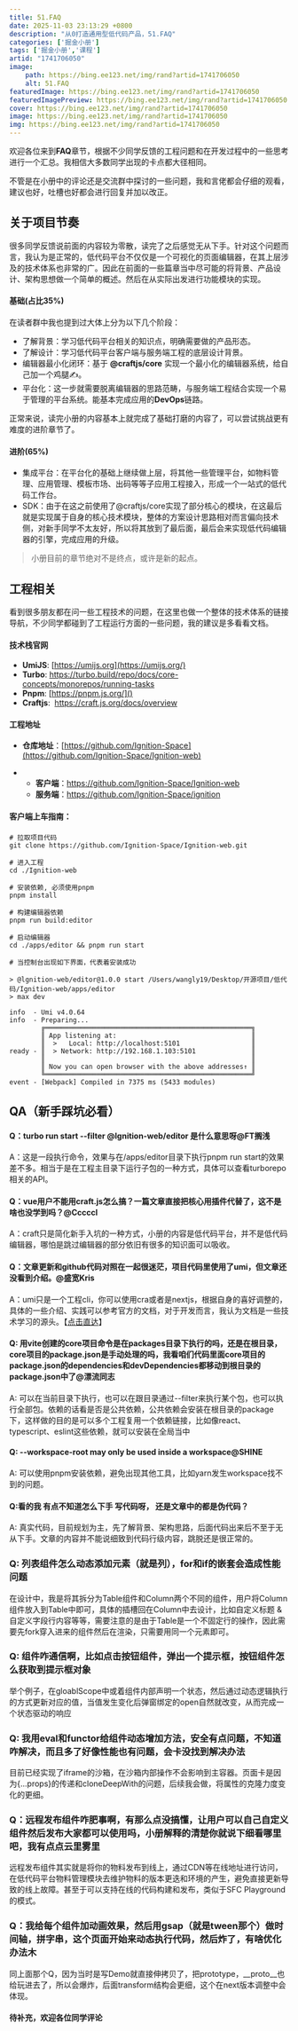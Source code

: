 ```yaml
---
title: 51.FAQ
date: 2025-11-03 23:13:29 +0800
description: "从0打造通用型低代码产品，51.FAQ"
categories: ['掘金小册']
tags: ['掘金小册','课程']
artid: "1741706050"
image:
    path: https://bing.ee123.net/img/rand?artid=1741706050
    alt: 51.FAQ
featuredImage: https://bing.ee123.net/img/rand?artid=1741706050
featuredImagePreview: https://bing.ee123.net/img/rand?artid=1741706050
cover: https://bing.ee123.net/img/rand?artid=1741706050
image: https://bing.ee123.net/img/rand?artid=1741706050
img: https://bing.ee123.net/img/rand?artid=1741706050
---
```


欢迎各位来到**FAQ**章节，根据不少同学反馈的工程问题和在开发过程中的一些思考进行一个汇总。我相信大多数同学出现的卡点都大径相同。

不管是在小册中的评论还是交流群中探讨的一些问题，我和言佬都会仔细的观看，建议也好，吐槽也好都会进行回复并加以改正。

## 关于项目节奏

很多同学反馈说前面的内容较为零散，读完了之后感觉无从下手。针对这个问题而言，我认为是正常的，低代码平台不仅仅是一个可视化的页面编辑器，在其上层涉及的技术体系也非常的广。因此在前面的一些篇章当中尽可能的将背景、产品设计、架构思想做一个简单的概述。然后在从实际出发进行功能模块的实现。

#### 基础(占比35%)

在读者群中我也提到过大体上分为以下几个阶段：

-   了解背景：学习低代码平台相关的知识点，明确需要做的产品形态。
-   了解设计：学习低代码平台客户端与服务端工程的底层设计背景。
-   编辑器最小化闭环：基于 **@craftjs/core** 实现一个最小化的编辑器系统，给自己加一个鸡腿✍️。
-   平台化：这一步就需要脱离编辑器的思路范畴，与服务端工程结合实现一个易于管理的平台系统。能基本完成应用的**DevOps**链路。

正常来说，读完小册的内容基本上就完成了基础打磨的内容了，可以尝试挑战更有难度的进阶章节了。

#### 进阶(65%)

-   集成平台：在平台化的基础上继续做上层，将其他一些管理平台，如物料管理、应用管理、模板市场、出码等等子应用工程接入，形成一个一站式的低代码工作台。
-   SDK：由于在这之前使用了@craftjs/core实现了部分核心的模块，在这最后就是实现属于自身的核心技术模块，整体的方案设计思路相对而言偏向技术侧，对新手同学不太友好，所以将其放到了最后面，最后会来实现低代码编辑器的引擎，完成应用的升级。

> 小册目前的章节绝对不是终点，或许是新的起点。

## 工程相关

看到很多朋友都在问一些工程技术的问题，在这里也做一个整体的技术体系的链接导航，不少同学都碰到了工程运行方面的一些问题，我的建议是多看看文档。

#### 技术栈官网

-   **UmiJS**: [https://umijs.org](https://umijs.org/)
-   **Turbo**: <https://turbo.build/repo/docs/core-concepts/monorepos/running-tasks>
-   **Pnpm**: [https://pnpm.js.org/]()
-   **Craftjs**:  <https://craft.js.org/docs/overview>

#### 工程地址

-   **仓库地址**：[https://github.com/Ignition-Space](https://github.com/Ignition-Space/Ignition-web)

<!---->

-   -   **客户端**：<https://github.com/Ignition-Space/Ignition-web>
    -   **服务端**：<https://github.com/Ignition-Space/ignition>

#### 客户端上车指南：

```
# 拉取项目代码
git clone https://github.com/Ignition-Space/Ignition-web.git

# 进入工程
cd ./Ignition-web

# 安装依赖, 必须使用pnpm
pnpm install

# 构建编辑器依赖
pnpm run build:editor

# 启动编辑器
cd ./apps/editor && pnpm run start

# 当控制台出现如下界面，代表着安装成功

> @lgnition-web/editor@1.0.0 start /Users/wangly19/Desktop/开源项目/低代码/Ignition-web/apps/editor
> max dev

info  - Umi v4.0.64
info  - Preparing...
        ╔════════════════════════════════════════════════════╗
        ║ App listening at:                                  ║
        ║  >   Local: http://localhost:5101                  ║
ready - ║  > Network: http://192.168.1.103:5101              ║
        ║                                                    ║
        ║ Now you can open browser with the above addresses↑ ║
        ╚════════════════════════════════════════════════════╝
event - [Webpack] Compiled in 7375 ms (5433 modules)
```

## QA（新手踩坑必看）

#### Q：turbo run start --filter @lgnition-web/editor 是什么意思呀@FT搁浅

A：这是一段执行命令，效果与在/apps/editor目录下执行pnpm run start的效果差不多。相当于是在工程主目录下运行子包的一种方式，具体可以查看turborepo相关的API。

#### Q：vue用户不能用craft.js怎么搞？一篇文章直接把核心用插件代替了，这不是啥也没学到吗？@Cccccl

A：craft只是简化新手入坑的一种方式，小册的内容是低代码平台，并不是低代码编辑器，哪怕是跳过编辑器的部分依旧有很多的知识面可以吸收。

#### Q：文章更新和github代码对照在一起很迷茫，项目代码里使用了umi，但文章还没看到介绍。@**盛宽Kris**

A：umi只是一个工程cli，你可以使用cra或者是nextjs，根据自身的喜好调整的，具体的一些介绍、实践可以参考官方的文档，对于开发而言，我认为文档是一些技术学习的源头。【[点击直达](https://umijs.org/)】

#### Q: 用vite创建的core项目命令是在packages目录下执行的吗，还是在根目录，core项目的package.json是手动处理的吗，我看咱们代码里面core项目的package.json的dependencies和devDependencies都移动到根目录的package.json中了@漂流同志

A: 可以在当前目录下执行，也可以在跟目录通过--filter来执行某个包，也可以执行全部包。依赖的话看是否是公共依赖，公共依赖会安装在根目录的package下，这样做的目的是可以多个工程复用一个依赖链接，比如像react、typescript、eslint这些依赖，就可以安装在全局当中

#### Q: --workspace-root may only be used inside a workspace@SHINE

A: 可以使用pnpm安装依赖，避免出现其他工具，比如yarn发生workspace找不到的问题。

#### Q:看的我 有点不知道怎么下手 写代码呀， 还是文章中的都是伪代码？

A: 真实代码，目前规划为主，先了解背景、架构思路，后面代码出来后不至于无从下手。文章的内容并不能说细致到代码行级内容，跳脱还是很正常的。

### Q: 列表组件怎么动态添加元素（就是列），for和if的嵌套会造成性能问题
在设计中，我是将其拆分为Table组件和Column两个不同的组件，用户将Column组件放入到Table中即可，具体的插槽回在Column中去设计，比如自定义标题 & 自定义字段行内容等等，需要注意的是由于Table是一个不固定行的操作，因此需要先fork穿入进来的组件然后在渲染，只需要用同一个元素即可。

### Q: 组件咋通信啊，比如点击按钮组件，弹出一个提示框，按钮组件怎么获取到提示框对象

举个例子，在gloablScope中或着组件内部声明一个状态，然后通过动态逻辑执行的方式更新对应的值，当值发生变化后弹窗绑定的open自然就改变，从而完成一个状态驱动的响应

### Q: 我用eval和functor给组件动态增加方法，安全有点问题，不知道咋解决，而且多了好像性能也有问题，会卡没找到解决办法

目前已经实现了iframe的沙箱，在沙箱内部操作不会影响到主容器。页面卡是因为{...props}的传递和cloneDeepWith的问题，后续我会做，将属性的克隆力度变化的更细。

### Q：远程发布组件咋肥事啊，有那么点没搞懂，让用户可以自己自定义组件然后发布大家都可以使用吗，小册解释的清楚你就说下细看哪里吧，我有点点云里雾里

远程发布组件其实就是将你的物料发布到线上，通过CDN等在线地址进行访问，在低代码平台物料管理模块去维护物料的版本更迭和环境的产生，避免直接更新导致的线上故障。甚至于可以支持在线的代码构建和发布，类似于SFC Playground的模式。

### Q：我给每个组件加动画效果，然后用gsap（就是tween那个）做时间轴，拼字串，这个页面开始来动态执行代码，然后炸了，有啥优化办法木

同上面那个Q，因为当时是写Demo就直接伸拷贝了，把prototype，__proto__也给玩进去了，所以会爆炸，后面transform结构会更细，这个在next版本调整中会体现。


#### 待补充，欢迎各位同学评论